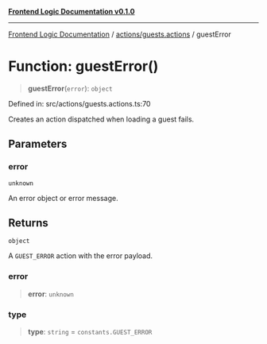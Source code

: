 [**Frontend Logic Documentation v0.1.0**](../../../README.md)

***

[Frontend Logic Documentation](../../../modules.md) / [actions/guests.actions](../README.md) / guestError

# Function: guestError()

> **guestError**(`error`): `object`

Defined in: src/actions/guests.actions.ts:70

Creates an action dispatched when loading a guest fails.

## Parameters

### error

`unknown`

An error object or error message.

## Returns

`object`

A `GUEST_ERROR` action with the error payload.

### error

> **error**: `unknown`

### type

> **type**: `string` = `constants.GUEST_ERROR`

